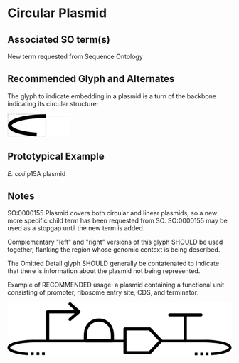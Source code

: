 # Circular Plasmid

## Associated SO term(s)

New term requested from Sequence Ontology


## Recommended Glyph and Alternates

The glyph to indicate embedding in a plasmid is a turn of the backbone indicating its circular structure:

![glyph specification](circular-plasmid-specification.png)

## Prototypical Example

_E. coli_ p15A plasmid

## Notes

SO:0000155 Plasmid covers both circular and linear plasmids, so a new more specific child term has been requested from SO. SO:0000155 may be used as a stopgap until the new term is added.

Complementary "left" and "right" versions of this glyph SHOULD be used together, flanking the region whose genomic context is being described.

The Omitted Detail glyph SHOULD generally be contatenated to indicate that there is information about the plasmid not being represented.

Example of RECOMMENDED usage: a plasmid containing a functional unit consisting of promoter, ribosome entry site, CDS, and terminator:

![glyph specification](circular-plasmid-example.png)
